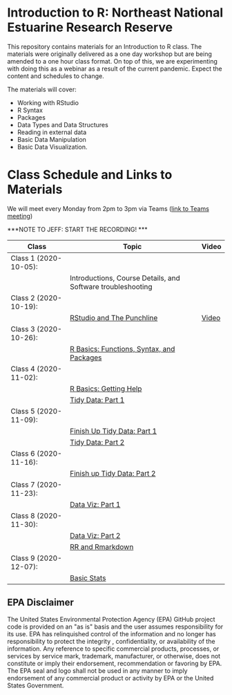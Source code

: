 # Introduction to R: Northeast National Estuarine Research Reserve

This repository contains materials for an Introduction to R class.  The materials were originally delivered as a one day workshop but are being amended to a one hour class format.  On top of this, we are experimenting with doing this as a webinar as a result of the current pandemic.  Expect the content and schedules to change.

The materials will cover:

- Working with RStudio
- R Syntax
- Packages
- Data Types and Data Structures
- Reading in external data
- Basic Data Manipulation
- Basic Data Visualization.

# Class Schedule and Links to Materials
We will meet every Monday from 2pm to 3pm via Teams ([link to Teams meeting](https://teams.microsoft.com/l/meetup-join/19%3ameeting_N2I1N2U4OWYtMWM1MC00MjRhLWFlNWQtMjQzMzc1MmEyOTI4%40thread.v2/0?context=%7b%22Tid%22%3a%2288b378b3-6748-4867-acf9-76aacbeca6a7%22%2c%22Oid%22%3a%2290904e2a-aa82-465e-9922-afce4bc6d524%22%7d)) 

***NOTE TO JEFF:  START THE RECORDING! ***

|Class                      |Topic                                             |Video |
|---------------------------|--------------------------------------------------|------| 
|Class 1 (2020-10-05):      |                                                  ||      
|                           |Introductions, Course Details, and Software troubleshooting||
|Class 2 (2020-10-19):      |                                                  ||
|                           |[RStudio and The Punchline](lessons/01_rstudio.md)|[Video](https://youtu.be/Nvqtjt73k3g)|
|Class 3 (2020-10-26):      |                                                  ||
|                           |[R Basics: Functions, Syntax, and Packages](lessons/02_r_basics.md)||
|Class 4 (2020-11-02):      |                                                  ||
|                           |[R Basics: Getting Help](lessons/02_r_basics.md#getting-help)||
|                           |[Tidy Data: Part 1](lessons/03_tidy_data_in_r_1.md)||
|Class 5 (2020-11-09):      |                                                  ||
|                           |[Finish Up Tidy Data: Part 1](lessons/03_tidy_data_in_r_1.md)||
|                           |[Tidy Data: Part 2](lessons/03_tidy_data_in_r_2.md)||
|Class 6 (2020-11-16):      |                                                  ||
|                           |[Finish up Tidy Data: Part 2](lessons/03_tidy_data_in_r_2.md#filter)||
|Class 7 (2020-11-23):      |                                                  ||
|                           |[Data Viz: Part 1](lessons/04_data_viz_with_ggplot2.md)||
|Class 8 (2020-11-30):      |                                                  ||
|                           |[Data Viz: Part 2](lessons/04_data_viz_with_ggplot2.md)||
|                           |[RR and Rmarkdown](lessons/05_rr_and_rmarkdown.md)||
|Class 9 (2020-12-07):      |                                                  ||
|                           |[Basic Stats](lessons/06_basic_stats.md)          ||

## EPA Disclaimer
The United States Environmental Protection Agency (EPA) GitHub project code is provided on an "as is" basis and the user assumes responsibility for its use. EPA has relinquished control of the information and no longer has responsibility to protect the integrity , confidentiality, or availability of the information. Any reference to specific commercial products, processes, or services by service mark, trademark, manufacturer, or otherwise, does not constitute or imply their endorsement, recommendation or favoring by EPA. The EPA seal and logo shall not be used in any manner to imply endorsement of any commercial product or activity by EPA or the United States Government.